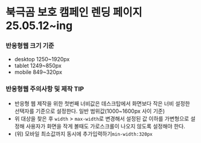 # 북극곰 보호 캠페인 렌딩 페이지 25.05.12~ing
### 반응형웹 크기 기준
* desktop 1250~1920px
* tablet 1249~850px
* mobile 849~320px
### 반응형웹 주의사항 및 제작 TIP
* 반응형 웹 제작을 위한 첫번째 너비값은 데스크탑에서 화면보다 작은 너비 설정한 선택자를 기준으로 설정한다. 일반 범위값(1000~1600px 사이 기준)
* 위 대상을 찾은 후 `width` > `max-width`로 변경해서 설정된 값 이하를 가변형으로 설정해 사용자가 화면을 작게 볼때도 가로스크롤이 나오지 않도록 설정해야 한다.
* (위) 모바일 최소값까지 동시에 추가입력하기`min-width:320px`